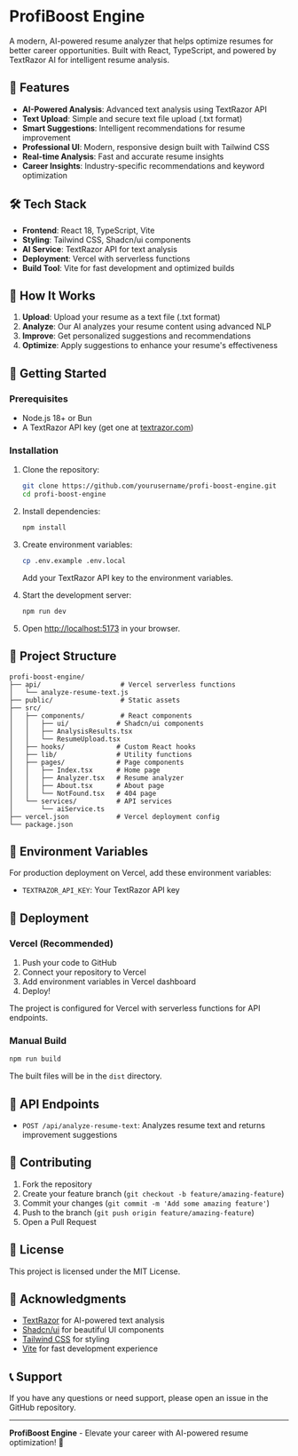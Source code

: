 # ProfiBoost Engine

A modern, AI-powered resume analyzer that helps optimize resumes for better career opportunities. Built with React, TypeScript, and powered by TextRazor AI for intelligent resume analysis.

## 🚀 Features

- **AI-Powered Analysis**: Advanced text analysis using TextRazor API
- **Text Upload**: Simple and secure text file upload (.txt format)
- **Smart Suggestions**: Intelligent recommendations for resume improvement
- **Professional UI**: Modern, responsive design built with Tailwind CSS
- **Real-time Analysis**: Fast and accurate resume insights
- **Career Insights**: Industry-specific recommendations and keyword optimization

## 🛠️ Tech Stack

- **Frontend**: React 18, TypeScript, Vite
- **Styling**: Tailwind CSS, Shadcn/ui components
- **AI Service**: TextRazor API for text analysis
- **Deployment**: Vercel with serverless functions
- **Build Tool**: Vite for fast development and optimized builds

## 🎯 How It Works

1. **Upload**: Upload your resume as a text file (.txt format)
2. **Analyze**: Our AI analyzes your resume content using advanced NLP
3. **Improve**: Get personalized suggestions and recommendations
4. **Optimize**: Apply suggestions to enhance your resume's effectiveness

## 🚀 Getting Started

### Prerequisites

- Node.js 18+ or Bun
- A TextRazor API key (get one at [textrazor.com](https://www.textrazor.com/))

### Installation

1. Clone the repository:
   ```bash
   git clone https://github.com/yourusername/profi-boost-engine.git
   cd profi-boost-engine
   ```

2. Install dependencies:
   ```bash
   npm install
   ```

3. Create environment variables:
   ```bash
   cp .env.example .env.local
   ```
   Add your TextRazor API key to the environment variables.

4. Start the development server:
   ```bash
   npm run dev
   ```

5. Open [http://localhost:5173](http://localhost:5173) in your browser.

## 📁 Project Structure

```
profi-boost-engine/
├── api/                    # Vercel serverless functions
│   └── analyze-resume-text.js
├── public/                 # Static assets
├── src/
│   ├── components/         # React components
│   │   ├── ui/            # Shadcn/ui components
│   │   ├── AnalysisResults.tsx
│   │   └── ResumeUpload.tsx
│   ├── hooks/             # Custom React hooks
│   ├── lib/               # Utility functions
│   ├── pages/             # Page components
│   │   ├── Index.tsx      # Home page
│   │   ├── Analyzer.tsx   # Resume analyzer
│   │   ├── About.tsx      # About page
│   │   └── NotFound.tsx   # 404 page
│   └── services/          # API services
│       └── aiService.ts
├── vercel.json            # Vercel deployment config
└── package.json
```

## 🔧 Environment Variables

For production deployment on Vercel, add these environment variables:

- `TEXTRAZOR_API_KEY`: Your TextRazor API key

## 🚀 Deployment

### Vercel (Recommended)

1. Push your code to GitHub
2. Connect your repository to Vercel
3. Add environment variables in Vercel dashboard
4. Deploy!

The project is configured for Vercel with serverless functions for API endpoints.

### Manual Build

```bash
npm run build
```

The built files will be in the `dist` directory.

## 📄 API Endpoints

- `POST /api/analyze-resume-text`: Analyzes resume text and returns improvement suggestions

## 🤝 Contributing

1. Fork the repository
2. Create your feature branch (`git checkout -b feature/amazing-feature`)
3. Commit your changes (`git commit -m 'Add some amazing feature'`)
4. Push to the branch (`git push origin feature/amazing-feature`)
5. Open a Pull Request

## 📝 License

This project is licensed under the MIT License.

## 🙏 Acknowledgments

- [TextRazor](https://www.textrazor.com/) for AI-powered text analysis
- [Shadcn/ui](https://ui.shadcn.com/) for beautiful UI components
- [Tailwind CSS](https://tailwindcss.com/) for styling
- [Vite](https://vitejs.dev/) for fast development experience

## 📞 Support

If you have any questions or need support, please open an issue in the GitHub repository.

---

**ProfiBoost Engine** - Elevate your career with AI-powered resume optimization! 🚀
